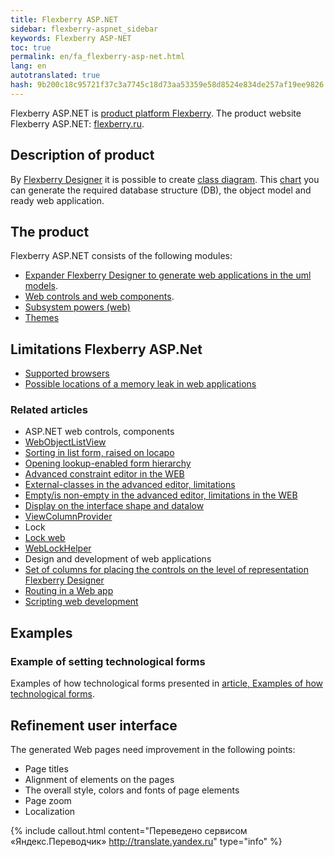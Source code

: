 ```yaml
---
title: Flexberry ASP.NET
sidebar: flexberry-aspnet_sidebar
keywords: Flexberry ASP-NET
toc: true
permalink: en/fa_flexberry-asp-net.html
lang: en
autotranslated: true
hash: 9b200c18c95721f37c3a7745c18d73aa53359e58d8524e834de257af19ee9826
---
```


Flexberry ASP.NET is [product platform Flexberry](fp_landing_page.html). The product website Flexberry ASP.NET: [flexberry.ru](http://flexberry.ru/Flexberry/ForDevelopers/FlexberryASPNet).

## Description of product

By [Flexberry Designer](fd_landing_page.html) it is possible to create [class diagram](fd_class-diagram.html). This [chart](fd_class-diagram.html) you can generate the required database structure (DB), the object model and ready web application.

## The product

Flexberry ASP.NET consists of the following modules:

* [Expander Flexberry Designer to generate web applications in the uml models](fa_asp-net-generator.html).
* [Web controls and web components](fa_web-controls.html).
* [Subsystem powers (web)](fa_right-manager.html)
* [Themes](fa_themes.html)

## Limitations Flexberry ASP.Net

* [Supported browsers](fa_browsers.html)
* [Possible locations of a memory leak in web applications](fa_memory-leaks.html)

### Related articles

* ASP.NET web controls, components
* [WebObjectListView](fa_web-object-list-view.html)
* [Sorting in list form, raised on locapo](fa_lookup-form-sort.html)
* [Opening lookup-enabled form hierarchy ](fa_lookup-form-hierarchy.html)
* [Advanced constraint editor in the WEB](fa_advanced-limit-editor.html)
* [External-classes in the advanced editor, limitations](fa_web-limit-editor-external-class.html)
* [Empty/is non-empty in the advanced editor, limitations in the WEB](fa_web-limit-editor-null.html)
* [Display on the interface shape and datalow](fo_masters-details.html)
* [ViewColumnProvider](fa_view-column-provider.html)
* Lock
* [Lock web](fa_working-locks-web.html)
* [WebLockHelper](fa_web-lock-helper.html)
* Design and development of web applications
* [Set of columns for placing the controls on the level of representation Flexberry Designer](fd_specify-column-controls.html)
* [Routing in a Web app](fa_routing.html)
* [Scripting web development](fa_scenario-web.html)

## Examples

### Example of setting technological forms

Examples of how technological forms presented in [article, Examples of how technological forms](fa_technological-forms-customization-example.html).

## Refinement user interface

The generated Web pages need improvement in the following points:

* Page titles
* Alignment of elements on the pages
* The overall style, colors and fonts of page elements
* Page zoom
* Localization



{% include callout.html content="Переведено сервисом «Яндекс.Переводчик» <http://translate.yandex.ru>" type="info" %}